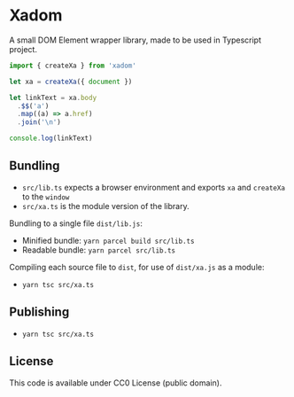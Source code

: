 # Xadom

A small DOM Element wrapper library, made to be used in Typescript project.

```ts
import { createXa } from 'xadom'

let xa = createXa({ document })

let linkText = xa.body
  .$$('a')
  .map((a) => a.href)
  .join('\n')

console.log(linkText)
```

## Bundling

- `src/lib.ts` expects a browser environment and exports `xa` and `createXa` to the `window`
- `src/xa.ts` is the module version of the library.

Bundling to a single file `dist/lib.js`:

- Minified bundle: `yarn parcel build src/lib.ts`
- Readable bundle: `yarn parcel src/lib.ts`

Compiling each source file to `dist`, for use of `dist/xa.js` as a module:

- `yarn tsc src/xa.ts`

## Publishing

- `yarn tsc src/xa.ts`

## License

This code is available under CC0 License (public domain).
